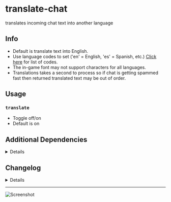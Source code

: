 # translate-chat
translates incoming chat text into another language

## Info
- Default is translate text into English.
- Use language codes to set ('en' = English, 'es' = Spanish, etc.) [Click here](https://ctrlq.org/code/19899-google-translate-languages) for list of codes.
- The in-game font may not support characters for all languages.
- Translations takes a second to process so if chat is getting spammed fast then returned translated text may be out of order.

## Usage
### `translate`
- Toggle off/on
- Default is on

## Additional Dependencies
<details>

- [node-google-translate-skidz](https://www.npmjs.com/package/node-google-translate-skidz)
-- [request-promise](https://www.npmjs.com/package/request-promise)
--- [bluebird](https://www.npmjs.com/package/bluebird)

</details>

## Changelog
<details>

    1.0
    - initial release

</details>

---

![Screenshot](https://i.imgur.com/JPngjxU.jpg)